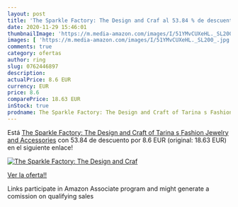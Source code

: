 ```yaml
---
layout: post
title: 'The Sparkle Factory: The Design and Craf al 53.84 % de descuento'
date: 2020-11-29 15:46:01
thumbnailImage: 'https://m.media-amazon.com/images/I/51YMvCUXeHL._SL200_.jpg'
images: [ 'https://m.media-amazon.com/images/I/51YMvCUXeHL._SL200_.jpg' ]
comments: true
category: ofertas
author: ring
slug: 0762446897
description:
actualPrice: 8.6 EUR
currency: EUR
price: 8.6
comparePrice: 18.63 EUR
inStock: true
prodname: The Sparkle Factory: The Design and Craft of Tarina s Fashion Jewelry and Accessories
---
```


Está [The Sparkle Factory: The Design and Craft of Tarina s Fashion Jewelry and Accessories](https://www.amazon.es/dp/0762446897/?tag=tolees-21) con 53.84 de descuento por 8.6 EUR (original: 18.63 EUR) en el siguiente enlace!

[![The Sparkle Factory: The Design and Craf](https://m.media-amazon.com/images/I/51YMvCUXeHL._SL200_.jpg)](https://www.amazon.es/dp/0762446897/?tag=tolees-21)

[Ver la oferta!!](https://www.amazon.es/dp/0762446897/?tag=tolees-21)

Links participate in Amazon Associate program and might generate a comission on qualifying sales


